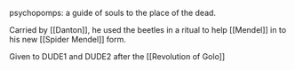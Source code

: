 psychopomps: a guide of souls to the place of the dead.

Carried by [[Danton]], he used the beetles in a ritual to help [[Mendel]] in to his new [[Spider Mendel]] form.

Given to DUDE1 and DUDE2 after the [[Revolution of Golo]]